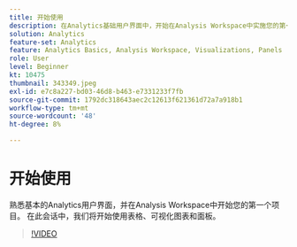 ```yaml
---
title: 开始使用
description: 在Analytics基础用户界面中，开始在Analysis Workspace中实施您的第一个项目，并开始使用表格、可视化和面板。
solution: Analytics
feature-set: Analytics
feature: Analytics Basics, Analysis Workspace, Visualizations, Panels
role: User
level: Beginner
kt: 10475
thumbnail: 343349.jpeg
exl-id: e7c8a227-bd03-46d8-b463-e7331233f7fb
source-git-commit: 1792dc318643aec2c12613f621361d72a7a918b1
workflow-type: tm+mt
source-wordcount: '48'
ht-degree: 8%

---
```


# 开始使用

熟悉基本的Analytics用户界面，并在Analysis Workspace中开始您的第一个项目。 在此会话中，我们将开始使用表格、可视化图表和面板。

>[!VIDEO](https://video.tv.adobe.com/v/343349/?quality=12&learn=on)
